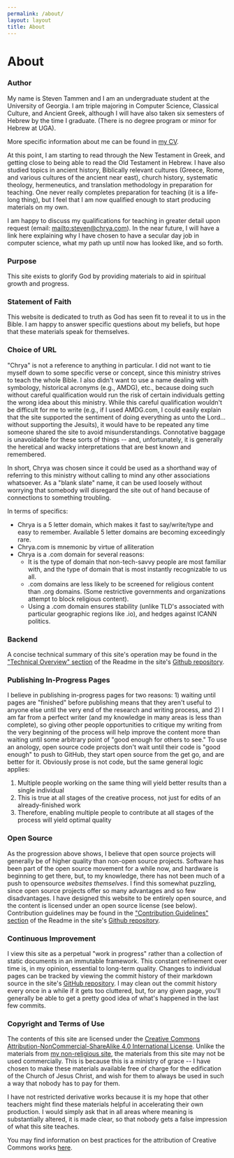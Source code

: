```yaml
---
permalink: /about/
layout: layout
title: About
---
```


<h1 class="center">About</h1>

### Author

My name is Steven Tammen and I am an undergraduate student at the University of Georgia. I am triple majoring in Computer Science, Classical Culture, and Ancient Greek, although I will have also taken six semesters of Hebrew by the time I graduate. (There is no degree program or minor for Hebrew at UGA).

More specific information about me can be found in [my CV](https://steventammen.com/CV.pdf).

At this point, I am starting to read through the New Testament in Greek, and getting close to being able to read the Old Testament in Hebrew. I have also studied topics in ancient history, Biblically relevant cultures (Greece, Rome, and various cultures of the ancient near east), church history, systematic theology, hermeneutics, and translation methodology in preparation for teaching. One never really completes preparation for teaching (it is a life-long thing), but I feel that I am now qualified enough to start producing materials on my own.

I am happy to discuss my qualifications for teaching in greater detail upon request (email: <mailto:steven@chrya.com>). In the near future, I will have a link here explaining why I have chosen to have a secular day job in computer science, what my path up until now has looked like, and so forth.

### Purpose

This site exists to glorify God by providing materials to aid in spiritual growth and progress.

### Statement of Faith

This website is dedicated to truth as God has seen fit to reveal it to us in the Bible. I am happy to answer specific questions about my beliefs, but hope that these materials speak for themselves.

### Choice of URL

"Chrya" is not a reference to anything in particular. I did not want to tie myself down to some specific verse or concept, since this ministry strives to teach the whole Bible. I also didn't want to use a name dealing with symbology, historical acronyms (e.g., AMDG), etc., because doing such without careful qualification would run the risk of certain individuals getting the wrong idea about this ministry. While this careful qualification wouldn't be difficult for me to write (e.g., if I used AMDG.com, I could easily explain that the site supported the sentiment of doing everything as unto the Lord... without supporting the Jesuits), it would have to be repeated any time someone shared the site to avoid misunderstandings. Connotative baggage is unavoidable for these sorts of things -- and, unfortunately, it is generally the heretical and wacky interpretations that are best known and remembered.

In short, Chrya was chosen since it could be used as a shorthand way of referring to this ministry without calling to mind any other associations whatsoever. As a "blank slate" name, it can be used loosely without worrying that somebody will disregard the site out of hand because of connections to something troubling.

In terms of specifics:

- Chrya is a 5 letter domain, which makes it fast to say/write/type and easy to remember. Available 5 letter domains are becoming exceedingly rare.
- Chrya.com is mnemonic by virtue of alliteration
- Chrya is a .com domain for several reasons:
  - It is the type of domain that non-tech-savvy people are most familiar with, and the type of domain that is most instantly recognizable to us all.
  - .com domains are less likely to be screened for religious content than .org domains. (Some restrictive governments and organizations attempt to block religious content).
  - Using a .com domain ensures stability (unlike TLD's associated with particular geographic regions like .io), and hedges against ICANN politics.

### Backend

A concise technical summary of this site's operation may be found in the ["Technical Overview" section](https://github.com/StevenTammen/chrya#technical-overview) of the Readme in the site's [Github repository](https://github.com/StevenTammen/chrya/).

### Publishing In-Progress Pages

I believe in publishing in-progress pages for two reasons: 1) waiting until pages are "finished" before publishing means that they aren't useful to anyone else until the very end of the research and writing process, and 2) I am far from a perfect writer (and my knowledge in many areas is less than complete), so giving other people opportunities to critique my writing from the very beginning of the process will help improve the content more than waiting until some arbitrary point of "good enough for others to see." To use an anology, open source code projects don't wait until their code is "good enough" to push to GitHub, they start open source from the get go, and are better for it. Obviously prose is not code, but the same general logic applies: 

1. Multiple people working on the same thing will yield better results than a single individual
2. This is true at all stages of the creative process, not just for edits of an already-finished work
3. Therefore, enabling multiple people to contribute at all stages of the process will yield optimal quality

### Open Source

As the progression above shows, I believe that open source projects will generally be of higher quality than non-open source projects. Software has been part of the open source movement for a while now, and hardware is beginning to get there, but, to my knowledge, there has not been much of a push to opensource *websites themselves*. I find this somewhat puzzling, since open source projects offer so many advantages and so few disadvantages. I have designed this website to be entirely open source, and the content is licensed under an open source license (see below). Contribution guidelines may be found in the ["Contribution Guidelines" section](https://github.com/StevenTammen/chrya#contribution-guidelines) of the Readme in the site's [Github repository](https://github.com/StevenTammen/chrya).

### Continuous Improvement

I view this site as a perpetual "work in progress" rather than a collection of static documents in an immutable framework. This constant refinement over time is, in my opinion, essential to long-term quality. Changes to individual pages can be tracked by viewing the commit history of their markdown source in the site's [GitHub repository](https://github.com/StevenTammen/chrya). I may clean out the commit history every once in a while if it gets too cluttered, but, for any given page, you'll generally be able to get a pretty good idea of what's happened in the last few commits.

### Copyright and Terms of Use

The contents of this site are licensed under the <a rel="license" href="https://creativecommons.org/licenses/by-nc-sa/4.0/">Creative Commons Attribution-NonCommercial-ShareAlike 4.0 International License</a>. Unlike the materials from [my non-religious site](https://steventammen.com), the materials from this site may not be used commercially. This is because this is a ministry of grace -- I have chosen to make these materials available free of charge for the edification of the Church of Jesus Christ, and wish for them to always be used in such a way that nobody has to pay for them.

I have not restricted derivative works because it is my hope that other teachers might find these materials helpful in accelerating their own production. I would simply ask that in all areas where meaning is substantially altered, it is made clear, so that nobody gets a false impression of what this site teaches.

You may find information on best practices for the attribution of Creative Commons works [here](https://wiki.creativecommons.org/wiki/Best_practices_for_attribution).
